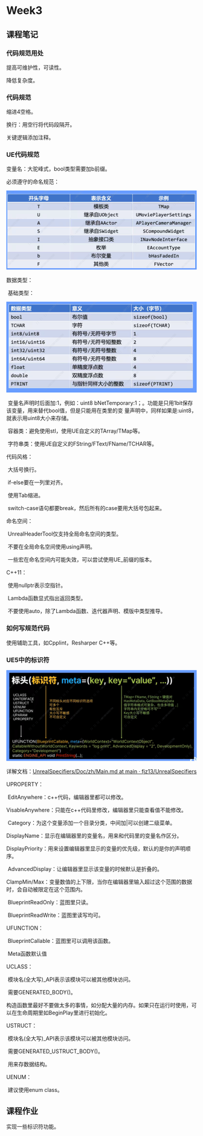 # Week3

## 课程笔记

### 代码规范用处

提高可维护性，可读性。

降低复杂度。

### 代码规范

缩进4空格。

换行：用空行将代码段隔开。

关键逻辑添加注释。

### UE代码规范

变量名：大驼峰式，bool类型需要加b前缀。

必须遵守的命名规范：

![](./picture/UE5命名规范.png)

数据类型：

​	基础类型：

![](./picture/UE5基础数据类型.png)

​	变量名声明时后面加:1，例如：uint8 bNetTemporary:1；。功能是只用1bit保存该变量，用来替代bool值，但是只能用在类里的变	量声明中，同样如果是:uint8，就表示用uint8大小来存储。

​	容器类：避免使用stl，使用UE自定义的TArray/TMap等。

​	字符串类：使用UE自定义的FString/FText/FName/TCHAR等。

代码风格：

​	大括号换行。

​	if-else要在一列里对齐。

​	使用Tab缩进。

​	switch-case语句都要break，然后所有的case要用大括号包起来。

命名空间：

​	UnrealHeaderTool仅支持全局命名空间的类型。

​	不要在全局命名空间使用using声明。

​	一些宏在命名空间内可能失效，可以尝试使用UE_前缀的版本。

C++11：

​	使用nullptr表示空指针。

​	Lambda函数显式指出返回类型。

​	不要使用auto，除了Lambda函数、迭代器声明、模版中类型推导。

### 如何写规范代码

使用辅助工具，如Cpplint，Resharper C++等。

### UE5中的标识符

![](./picture/UE5中的标识符.png)

详解文档：[UnrealSpecifiers/Doc/zh/Main.md at main · fjz13/UnrealSpecifiers](https://github.com/fjz13/UnrealSpecifiers/blob/main/Doc/zh/Main.md)

UPROPERTY：

​	EditAnywhere：c++代码，编辑器里都可以修改。

​	VisableAnywhere：只能在c++代码里修改，编辑器里只能查看值不能修改。

​	Category：为这个变量添加一个目录分类，中间加|可以创建二级菜单。

​	DisplayName：显示在编辑器里的变量名，用来和代码里的变量名作区分。

​	DisplayPriority：用来设置编辑器里显示的变量的优先级，默认的是你的声明顺序。

​	AdvancedDisplay：让编辑器里显示该变量的时候默认是折叠的。

​	ClampMin/Max：变量数值的上下限，当你在编辑器里输入超过这个范围的数据时，会自动被限定在这个范围内。

​	BlueprintReadOnly：蓝图里只读。

​	BlueprintReadWrite：蓝图里读写均可。

UFUNCTION：

​	BlueprintCallable：蓝图里可以调用该函数。

​	Meta函数默认值

UCLASS：

​	模块名(全大写)_API表示该模块可以被其他模块访问。

​	需要GENERATED_BODY()。

​	构造函数里最好不要做太多的事情，如分配大量的内存。如果只在运行时使用，可以在生命周期里如BeginPlay里进行初始化。

USTRUCT：

​	模块名(全大写)_API表示该模块可以被其他模块访问。

​	需要GENERATED_USTRUCT_BODY()。

​	用来存数据结构。

UENUM：

​	建议使用enum class。

## 课程作业	

实现一些标识符功能。
